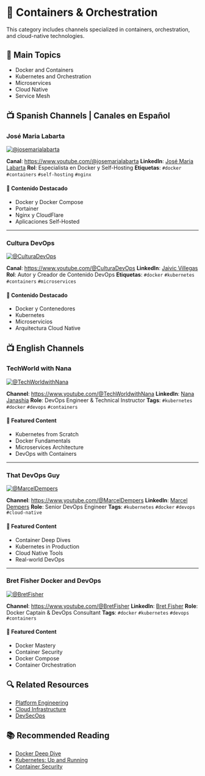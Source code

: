 # 🐳 Containers & Orchestration

This category includes channels specialized in containers, orchestration, and cloud-native technologies.

## 🎯 Main Topics
- Docker and Containers
- Kubernetes and Orchestration
- Microservices
- Cloud Native
- Service Mesh

## 📺 Spanish Channels | Canales en Español

### José Maria Labarta
[![@josemarialabarta](https://img.shields.io/youtube/channel/subscribers/UC0ZK3JyPYV6ZoAz9Tu7VFfA?label=%40josemarialabarta&style=social)](https://www.youtube.com/@josemarialabarta?sub_confirmation=1)

**Canal**: https://www.youtube.com/@josemarialabarta
**LinkedIn**: [José Maria Labarta](https://www.linkedin.com/in/labartac/)
**Rol**: Especialista en Docker y Self-Hosting
**Etiquetas**: `#docker` `#containers` `#self-hosting` `#nginx`

#### 🎯 Contenido Destacado
- Docker y Docker Compose
- Portainer
- Nginx y CloudFlare
- Aplicaciones Self-Hosted

---

### Cultura DevOps
[![@CulturaDevOps](https://img.shields.io/youtube/channel/subscribers/UCIjQIj4EZhUQGe3KH_55qdg?label=%40CulturaDevOps&style=social)](https://www.youtube.com/@CulturaDevOps?sub_confirmation=1)

**Canal**: https://www.youtube.com/@CulturaDevOps
**LinkedIn**: [Jaivic Villegas](https://www.linkedin.com/in/jaivic-villegas/)
**Rol**: Autor y Creador de Contenido DevOps
**Etiquetas**: `#docker` `#kubernetes` `#containers` `#microservices`

#### 🎯 Contenido Destacado
- Docker y Contenedores
- Kubernetes
- Microservicios
- Arquitectura Cloud Native

## 📺 English Channels

### TechWorld with Nana
[![@TechWorldwithNana](https://img.shields.io/youtube/channel/subscribers/UCdngmbVKX1Tgre699-XLlUA?label=%40TechWorldwithNana&style=social)](https://www.youtube.com/@TechWorldwithNana?sub_confirmation=1)

**Channel**: https://www.youtube.com/@TechWorldwithNana
**LinkedIn**: [Nana Janashia](https://www.linkedin.com/in/nana-janashia/)
**Role**: DevOps Engineer & Technical Instructor
**Tags**: `#kubernetes` `#docker` `#devops` `#containers`

#### 🎯 Featured Content
- Kubernetes from Scratch
- Docker Fundamentals
- Microservices Architecture
- DevOps with Containers

---

### That DevOps Guy
[![@MarcelDempers](https://img.shields.io/youtube/channel/subscribers/UCFe9-V_rN9nLqVNiI8Yof3w?label=%40MarcelDempers&style=social)](https://www.youtube.com/@MarcelDempers?sub_confirmation=1)

**Channel**: https://www.youtube.com/@MarcelDempers
**LinkedIn**: [Marcel Dempers](https://www.linkedin.com/in/marceldempers/)
**Role**: Senior DevOps Engineer
**Tags**: `#kubernetes` `#docker` `#devops` `#cloud-native`

#### 🎯 Featured Content
- Container Deep Dives
- Kubernetes in Production
- Cloud Native Tools
- Real-world DevOps

---

### Bret Fisher Docker and DevOps
[![@BretFisher](https://img.shields.io/youtube/channel/subscribers/UCxC8DnL8R_PZQz0HJFrHf5w?label=%40BretFisher&style=social)](https://www.youtube.com/@BretFisher?sub_confirmation=1)

**Channel**: https://www.youtube.com/@BretFisher
**LinkedIn**: [Bret Fisher](https://www.linkedin.com/in/bretfisher/)
**Role**: Docker Captain & DevOps Consultant
**Tags**: `#docker` `#kubernetes` `#devops` `#containers`

#### 🎯 Featured Content
- Docker Mastery
- Container Security
- Docker Compose
- Container Orchestration

## 🔍 Related Resources
- [Platform Engineering](platform-engineering.md)
- [Cloud Infrastructure](cloud.md)
- [DevSecOps](devsecops.md)

## 📚 Recommended Reading
- [Docker Deep Dive](https://www.amazon.com/Docker-Deep-Dive-Nigel-Poulton/dp/1521822808)
- [Kubernetes: Up and Running](https://www.oreilly.com/library/view/kubernetes-up-and/9781492046523/)
- [Container Security](https://www.oreilly.com/library/view/container-security/9781492056690/)

